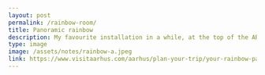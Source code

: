 ```yaml
---
layout: post
permalink: /rainbow-room/
title: Panoramic rainbow
description: My favourite installation in a while, at the top of the ARoS, by Olafur Eliasson. 
type: image
image: /assets/notes/rainbow-a.jpeg
link: https://www.visitaarhus.com/aarhus/plan-your-trip/your-rainbow-panorama-gdk644165
---
```

